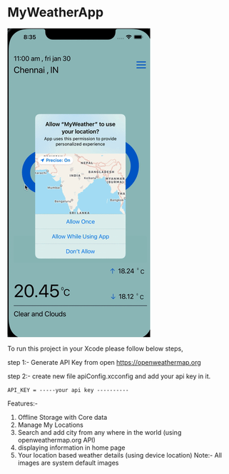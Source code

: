 # MyWeatherApp
![alt text](https://github.com/manikandan-bangaru/MyWeatherApp/blob/main/weatherAppDemo.gif "Logo Title Text 1")


To run this project in your Xcode please follow below steps,

step 1:- Generate API Key from open https://openweathermap.org

step 2:- create new file apiConfig.xcconfig and add your api key in it.

 ```
API_KEY = -----your api key ----------

```

Features:- 

1. Offline Storage with Core data
2. Manage My Locations
3. Search and add city from any where in the world (using openweathermap.org API)
4. displaying information in home page 
5. Your location based weather details (using device location)
Note:- All images are system default images
